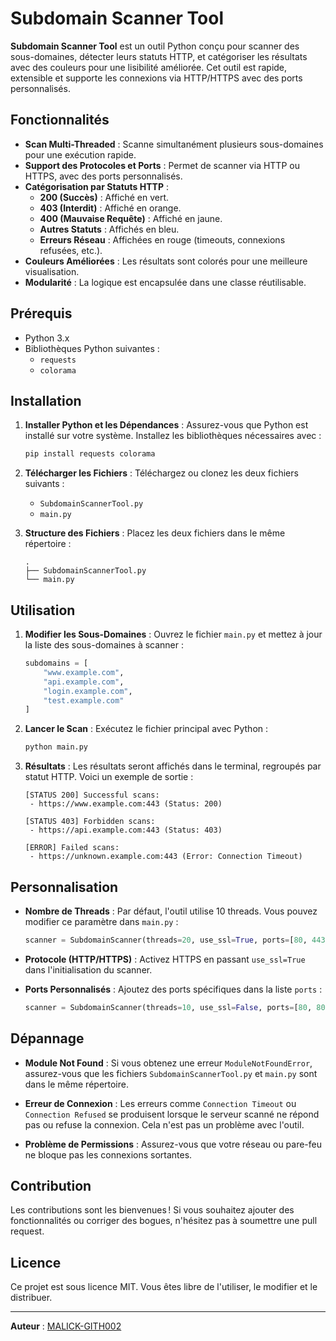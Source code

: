 # Subdomain Scanner Tool

**Subdomain Scanner Tool** est un outil Python conçu pour scanner des sous-domaines, détecter leurs statuts HTTP, et catégoriser les résultats avec des couleurs pour une lisibilité améliorée. Cet outil est rapide, extensible et supporte les connexions via HTTP/HTTPS avec des ports personnalisés.

## Fonctionnalités

- **Scan Multi-Threaded** : Scanne simultanément plusieurs sous-domaines pour une exécution rapide.
- **Support des Protocoles et Ports** : Permet de scanner via HTTP ou HTTPS, avec des ports personnalisés.
- **Catégorisation par Statuts HTTP** :
  - **200 (Succès)** : Affiché en vert.
  - **403 (Interdit)** : Affiché en orange.
  - **400 (Mauvaise Requête)** : Affiché en jaune.
  - **Autres Statuts** : Affichés en bleu.
  - **Erreurs Réseau** : Affichées en rouge (timeouts, connexions refusées, etc.).
- **Couleurs Améliorées** : Les résultats sont colorés pour une meilleure visualisation.
- **Modularité** : La logique est encapsulée dans une classe réutilisable.

## Prérequis

- Python 3.x
- Bibliothèques Python suivantes :
  - `requests`
  - `colorama`

## Installation

1. **Installer Python et les Dépendances** :
   Assurez-vous que Python est installé sur votre système. Installez les bibliothèques nécessaires avec :
   ```bash
   pip install requests colorama
   ```

2. **Télécharger les Fichiers** :
   Téléchargez ou clonez les deux fichiers suivants :
   - `SubdomainScannerTool.py`
   - `main.py`

3. **Structure des Fichiers** :
   Placez les deux fichiers dans le même répertoire :
   ```
   .
   ├── SubdomainScannerTool.py
   └── main.py
   ```

## Utilisation

1. **Modifier les Sous-Domaines** :
   Ouvrez le fichier `main.py` et mettez à jour la liste des sous-domaines à scanner :
   ```python
   subdomains = [
       "www.example.com",
       "api.example.com",
       "login.example.com",
       "test.example.com"
   ]
   ```

2. **Lancer le Scan** :
   Exécutez le fichier principal avec Python :
   ```bash
   python main.py
   ```

3. **Résultats** :
   Les résultats seront affichés dans le terminal, regroupés par statut HTTP. Voici un exemple de sortie :
   ```
   [STATUS 200] Successful scans:
    - https://www.example.com:443 (Status: 200)

   [STATUS 403] Forbidden scans:
    - https://api.example.com:443 (Status: 403)

   [ERROR] Failed scans:
    - https://unknown.example.com:443 (Error: Connection Timeout)
   ```

## Personnalisation

- **Nombre de Threads** :
  Par défaut, l'outil utilise 10 threads. Vous pouvez modifier ce paramètre dans `main.py` :
  ```python
  scanner = SubdomainScanner(threads=20, use_ssl=True, ports=[80, 443])
  ```

- **Protocole (HTTP/HTTPS)** :
  Activez HTTPS en passant `use_ssl=True` dans l'initialisation du scanner.

- **Ports Personnalisés** :
  Ajoutez des ports spécifiques dans la liste `ports` :
  ```python
  scanner = SubdomainScanner(threads=10, use_ssl=False, ports=[80, 8080])
  ```

## Dépannage

- **Module Not Found** :
  Si vous obtenez une erreur `ModuleNotFoundError`, assurez-vous que les fichiers `SubdomainScannerTool.py` et `main.py` sont dans le même répertoire.

- **Erreur de Connexion** :
  Les erreurs comme `Connection Timeout` ou `Connection Refused` se produisent lorsque le serveur scanné ne répond pas ou refuse la connexion. Cela n'est pas un problème avec l'outil.

- **Problème de Permissions** :
  Assurez-vous que votre réseau ou pare-feu ne bloque pas les connexions sortantes.

## Contribution

Les contributions sont les bienvenues ! Si vous souhaitez ajouter des fonctionnalités ou corriger des bogues, n'hésitez pas à soumettre une pull request.

## Licence

Ce projet est sous licence MIT. Vous êtes libre de l'utiliser, le modifier et le distribuer.

---

**Auteur** : [MALICK-GITH002](https://github.com/MALICK-GITH002)
